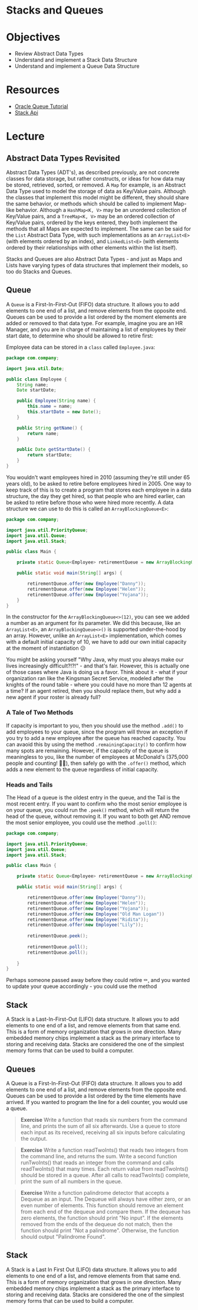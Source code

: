 # Stacks and Queues

# Objectives
- Review Abstract Data Types
- Understand and implement a Stack Data Structure
- Understand and implement a Queue Data Structure

# Resources
- [Oracle Queue Tutorial](https://docs.oracle.com/javase/tutorial/collections/interfaces/queue.html)
- [Stack Api](http://docs.oracle.com/javase/6/docs/api/java/util/Stack.html)

# Lecture

## Abstract Data Types Revisited

Abstract Data Types (ADT's), as described previously, are not concrete classes for data storage, but rather constructs, or ideas for how data may be stored, retrieved, sorted, or removed. A ```Map``` for example, is an Abstract Data Type used to model the storage of data as Key/Value pairs. Although the classes that implement this model might be different, they should share the same behavior, or methods which should be called to implement Map-like behavior. Although a ```HashMap<K, V>``` may be an unordered collection of Key/Value pairs, and a ```TreeMap<K, V>``` may be an ordered collection of Key/Value pairs, ordered by the keys entered, they both implement the methods that all Maps are expected to implement. The same can be said for the ```List``` Abstract Data Type, with such implementations as an ```ArrayList<E>``` (with elements ordered by an index), and ```LinkedList<E>``` (with elements ordered by their relationships with other elements within the list itself).

Stacks and Queues are also Abstract Data Types - and just as Maps and Lists have varying types of data structures that implement their models, so too do Stacks and Queues. 

## Queue

A ```Queue``` is a First-In-First-Out (FIFO) data structure. It allows you to add elements to one end of a list, and remove elements from the opposite end. Queues can be used to provide a list ordered by the moment elements are added or removed to that data type. For example, imagine you are an HR Manager, and you are in charge of maintaining a list of employees by their start date, to determine who should be allowed to retire first:

Employee data can be stored in a ```class``` called ```Employee.java```:

```java
package com.company;

import java.util.Date;

public class Employee {
    String name;
    Date startDate;

    public Employee(String name) {
        this.name = name;
        this.startDate = new Date();
    }

    public String getName() {
        return name;
    }

    public Date getStartDate() {
        return startDate;
    }
}
```

You wouldn't want employees hired in 2010 (assuming they're still under 65 years old), to be asked to retire before employees hired in 2005. One way to keep track of this is to create a program that stores each employee in a data structure, the day they get hired, so that people who are hired earlier, can be asked to retire before those who were hired more recently. A data structure we can use to do this is called an ```ArrayBlockingQueue<E>```:

```java
package com.company;

import java.util.PriorityQueue;
import java.util.Queue;
import java.util.Stack;

public class Main {

    private static Queue<Employee> retirementQueue = new ArrayBlockingQueue<>(12);

    public static void main(String[] args) {

        retirementQueue.offer(new Employee("Danny"));
        retirementQueue.offer(new Employee("Helen"));
        retirementQueue.offer(new Employee("Yojana"));
    }
}
```

In the constructor for the ```ArrayBlockingQueue<>(12)```, you can see we added a number as an argument for its parameter. We did this because, like an ```ArrayList<E>```, an ```ArrayBlockingQueue<>()``` is supported under-the-hood by an array. However, unlike an ```ArrayList<E>``` implementation, which comes with a default initial capacity of 10, we have to add our own initial capacity at the moment of instantiation :confused:

You might be asking yourself "Why Java, why must you always make our lives increasingly difficult?!?!" - and that's fair. However, this is actually one of those cases where Java is doing us a favor. Think about it - what if your organization ran like the Kingsman Secret Service, modeled after the knights of the round table - where you could have no more than 12 agents at a time? If an agent retired, then you should replace them, but why add a new agent if your roster is already full? 

### A Tale of Two Methods

If capacity is important to you, then you should use the method ```.add()``` to add employees to your queue, since the program will throw an exception if you try to add a new employee after the queue has reached capacity. You can avaoid this by using the method ```.remainingCapacity()``` to confirm how many spots are remaining. However, if the capacity of the queue is meaningless to you, like the number of employees at McDonald's (375,000 people and counting! :hamburger::fries:), then safely go with the ```.offer()``` method, which adds a new element to the queue regardless of initial capacity.

### Heads and Tails

The Head of a queue is the oldest entry in the queue, and the Tail is the most recent entry. If you want to confirm who the most senior employee is on your queue, you could run the ```.peek()``` method, which will return the head of the queue, without removing it. If you want to both get AND remove the most senior employee, you could use the method ```.poll()```:

```java
package com.company;

import java.util.PriorityQueue;
import java.util.Queue;
import java.util.Stack;

public class Main {

    private static Queue<Employee> retirementQueue = new ArrayBlockingQueue<>(12);

    public static void main(String[] args) {

        retirementQueue.offer(new Employee("Danny"));
        retirementQueue.offer(new Employee("Helen"));
        retirementQueue.offer(new Employee("Yojana"));
        retirementQueue.offer(new Employee("Old Man Logan"))
        retirementQueue.offer(new Employee("Ridita"));
        retirementQueue.offer(new Employee("Lily"));
        
        retirementQueue.peek();
        
        retirementQueue.poll();
        retirementQueue.poll();
        
    }
}
```

Perhaps someone passed away before they could retire :coffin:, and you wanted to update your queue accordingly - you could use the method

## Stack

A Stack is a Last-In-First-Out (LIFO) data structure. It allows you to add
elements to one end of a list, and remove elements from that same end. This is
a form of memory organization that grows in one direction. Many embedded memory
chips implement a stack as the primary interface to storing and receiving data.
Stacks are considered the one of the simplest memory forms that can be used to
build a computer.

## Queues

A Queue is a First-In-First-Out (FIFO) data structure. It allows you to add
elements to one end of a list, and remove elements from the opposite end.
Queues can be used to provide a list ordered by the time elements have arrived.
If you wanted to program the line for a deli counter, you would use a queue.

> **Exercise** Write a function that reads six numbers from the command line,
and prints the sum of all six afterwards. Use a queue to store each input as its
received, receiving all six inputs before calculating the output.

> **Exercise** Write a function readTwoInts() that reads two integers from the
command line, and returns the sum. Write a second function runTwoInts() that
reads an integer from the command and calls readTwoInts() that many times. Each
return value from readTwoInts() should be stored in a queue. After all calls to
readTwoInts() complete, print the sum of all numbers in the queue.

> **Exercise** Write a function palindrome detector that accepts a
Dequeue<Integer> as an input. The Dequeue will always have either zero, or an
even number of elements. This function should remove an element from each end of
the dequeue and compare them. If the dequeue has zero elements, the function
should print "No input". If the elements removed from the ends of the dequeue do
not match, then the function should print "Not a palindrome". Otherwise, the
function should output "Palindrome Found".

## Stack
A Stack is a Last In First Out (LIFO) data structure. It allows you to add
elements to one end of a list, and remove elements from that same end. This is
a form of memory organization that grows in one direction. Many embedded memory
chips implement a stack as the primary interface to storing and receiving data.
Stacks are considered the one of the simplest memory forms that can be used to
build a computer.
